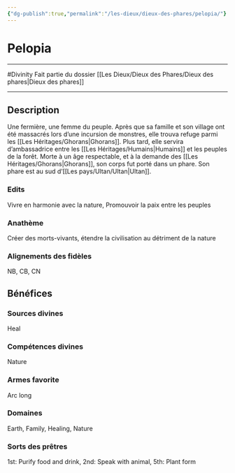 ```yaml
---
{"dg-publish":true,"permalink":"/les-dieux/dieux-des-phares/pelopia/"}
---
```


# Pelopia
---
#Divinity 
Fait partie du dossier [[Les Dieux/Dieux des Phares/Dieux des phares\|Dieux des phares]]

-------
## Description
Une fermière, une femme du peuple. Après que sa famille et son village ont été massacrés lors d’une incursion de monstres, elle trouva refuge parmi les [[Les Héritages/Ghorans\|Ghorans]]. Plus tard, elle servira d’ambassadrice entre les [[Les Héritages/Humains\|Humains]] et les peuples de la forêt.
Morte à un âge respectable, et à la demande des [[Les Héritages/Ghorans\|Ghorans]], son corps fut porté dans un phare.
Son phare est au sud d’[[Les pays/Ultan/Ultan\|Ultan]].
### Edits
Vivre en harmonie avec la nature, Promouvoir la paix entre les peuples
### Anathème
Créer des morts-vivants, étendre la civilisation au détriment de la nature
### Alignements des fidèles
NB, CB, CN
## Bénéfices
### Sources divines
Heal
### Compétences divines
Nature
### Armes favorite
Arc long
### Domaines
Earth, Family, Healing, Nature
### Sorts des prêtres
1st: Purify food and drink, 2nd: Speak with animal, 5th: Plant form